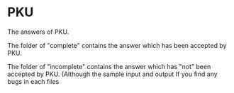 PKU
===

The answers of PKU.

The folder of "complete" contains the answer which has been accepted by PKU.

The folder of "incomplete" contains the answer which has "not" been accepted by PKU.
(Although the sample input and output 
If you find any bugs in each files
